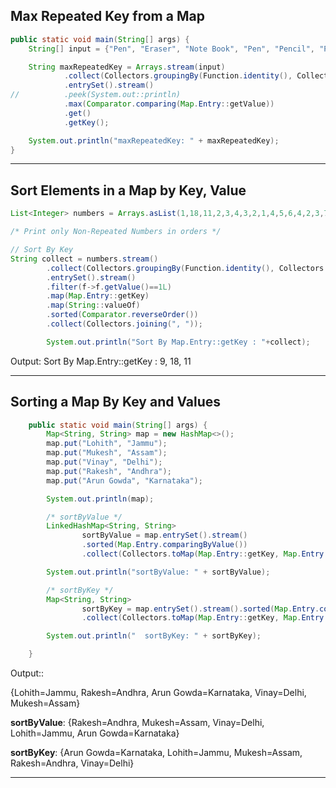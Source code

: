 ## Max Repeated Key from a Map
```java
public static void main(String[] args) {
    String[] input = {"Pen", "Eraser", "Note Book", "Pen", "Pencil", "Pen", "Note Book", "Pencil"};

    String maxRepeatedKey = Arrays.stream(input)
            .collect(Collectors.groupingBy(Function.identity(), Collectors.counting()))
            .entrySet().stream()
//          .peek(System.out::println)
            .max(Comparator.comparing(Map.Entry::getValue))
            .get()
            .getKey();

    System.out.println("maxRepeatedKey: " + maxRepeatedKey);
}
```
---
## Sort Elements in a Map by Key, Value
```java
List<Integer> numbers = Arrays.asList(1,18,11,2,3,4,3,2,1,4,5,6,4,2,3,7,6,5,4,8,7,9,8);

/* Print only Non-Repeated Numbers in orders */

// Sort By Key
String collect = numbers.stream()
        .collect(Collectors.groupingBy(Function.identity(), Collectors.counting()))
        .entrySet().stream()
        .filter(f->f.getValue()==1L)
        .map(Map.Entry::getKey)
        .map(String::valueOf)
        .sorted(Comparator.reverseOrder())
        .collect(Collectors.joining(", "));

        System.out.println("Sort By Map.Entry::getKey : "+collect);
```
Output: Sort By Map.Entry::getKey : 9, 18, 11

---

## Sorting a Map By Key and Values

```java
    public static void main(String[] args) {
        Map<String, String> map = new HashMap<>();
        map.put("Lohith", "Jammu");
        map.put("Mukesh", "Assam");
        map.put("Vinay", "Delhi");
        map.put("Rakesh", "Andhra");
        map.put("Arun Gowda", "Karnataka");

        System.out.println(map);

        /* sortByValue */
        LinkedHashMap<String, String>
                sortByValue = map.entrySet().stream()
                .sorted(Map.Entry.comparingByValue())
                .collect(Collectors.toMap(Map.Entry::getKey, Map.Entry::getValue, (a, b) -> a, LinkedHashMap::new));

        System.out.println("sortByValue: " + sortByValue);

        /* sortByKey */
        Map<String, String>
                sortByKey = map.entrySet().stream().sorted(Map.Entry.comparingByKey())
                .collect(Collectors.toMap(Map.Entry::getKey, Map.Entry::getValue, (a, b) -> a, LinkedHashMap::new));

        System.out.println("  sortByKey: " + sortByKey);

    }
```
Output::

{Lohith=Jammu, Rakesh=Andhra, Arun Gowda=Karnataka, Vinay=Delhi, Mukesh=Assam}

**sortByValue**: {Rakesh=Andhra, Mukesh=Assam, Vinay=Delhi, Lohith=Jammu, Arun Gowda=Karnataka}

**sortByKey**: {Arun Gowda=Karnataka, Lohith=Jammu, Mukesh=Assam, Rakesh=Andhra, Vinay=Delhi}

---

